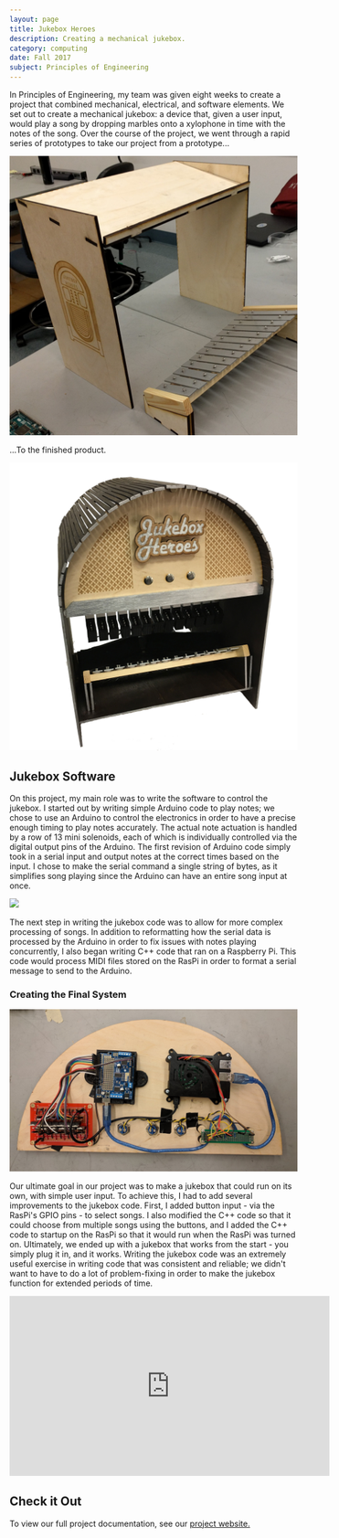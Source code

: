 ```yaml
---
layout: page
title: Jukebox Heroes
description: Creating a mechanical jukebox.
category: computing
date: Fall 2017
subject: Principles of Engineering
---
```


In Principles of Engineering, my team was given eight weeks to create a project that combined mechanical, electrical, and software elements. We set out to create a mechanical jukebox: a device that, given a user input, would play a song by dropping marbles onto a xylophone in time with the notes of the song. Over the course of the project, we went through a rapid series of prototypes to take our project from a prototype...

<div class = "row uniform">
  <div class = "6u -3u">
    <span class = "image fit">
      <img src="images/sprint1.jpg">
    </span>
  </div>
</div>

...To the finished product.

<div class = "row uniform">
  <div class = "6u -3u">
    <span class = "image fit">
      <img src="images/jukebox.jpg">
    </span>
  </div>
</div>

## Jukebox Software

On this project, my main role was to write the software to control the jukebox. I started out by writing simple Arduino code to play notes; we chose to use an Arduino to control the electronics in order to have a precise enough timing to play notes accurately. The actual note actuation is handled by a row of 13 mini solenoids, each of which is individually controlled via the digital output pins of the Arduino. The first revision of Arduino code simply took in a serial input and output notes at the correct times based on the input. I chose to make the serial command a single string of bytes, as it simplifies song playing since the Arduino can have an entire song input at once.

<div class = "row uniform">
  <div class = "6u -3u">
    <span class = "image fit">
      <img src="images/arduino1.png">
    </span>
  </div>
</div>

The next step in writing the jukebox code was to allow for more complex processing of songs. In addition to reformatting how the serial data is processed by the Arduino in order to fix issues with notes playing concurrently, I also began writing C++ code that ran on a Raspberry Pi. This code would process MIDI files stored on the RasPi in order to format a serial message to send to the Arduino.

### Creating the Final System

<div class = "row uniform">
  <div class = "6u -3u">
    <span class = "image fit">
      <img src="images/electronics.jpg">
    </span>
  </div>
</div>

Our ultimate goal in our project was to make a jukebox that could run on its own, with simple user input. To achieve this, I had to add several improvements to the jukebox code. First, I added button input - via the RasPi's GPIO pins - to select songs. I also modified the C++ code so that it could choose from multiple songs using the buttons, and I added the C++ code to startup on the RasPi so that it would run when the RasPi was turned on. Ultimately, we ended up with a jukebox that works from the start - you simply plug it in, and it works. Writing the jukebox code was an extremely useful exercise in writing code that was consistent and reliable; we didn't want to have to do a lot of problem-fixing in order to make the jukebox function for extended periods of time.

<div class = "row uniform">
  <div class = "6u -3u">
    <span class = "image fit">
      <iframe width="560" height="315" src="https://www.youtube.com/embed/a6WiX90mLuc" frameborder="0" gesture="media" allow="encrypted-media" allowfullscreen></iframe>
    </span>
  </div>
</div>


## Check it Out

To view our full project documentation, see our [project website.](http://poe.olin.edu/2017/mechajukebox/)
